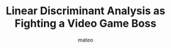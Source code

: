---
title: Linear Discriminant Analysis as Fighting a Video Game Boss
author: mateo
Definition: LDA works by identifying a linear combination of features that separates or characterizes two or more classes of objects or events. LDA does this by projecting data with two or more dimensions into one dimension so that it can be more easily classified.
Description: Imagine you are playing an action RPG game where you are fighting a dangerous boss. You want to read the boss’ behavior to predict when to dodge. Linear discriminant analysis would be a rule that you follow that leads you to decide to dodge early or late. For instance you can choose to divide the two types of dodges based on whether the boss’ eyes are looking left or right and the wind-up time of the attack.
OriginSource: "Human plus ChatGPT 4o"
Mapping:
  "data point": "boss attack"
  "feature vector": "boss' eyes and wind-up time"
  "classes": "early or late attack"
  "linear decision boundary": "rule for dodging"
ExpertRating: Bad
---